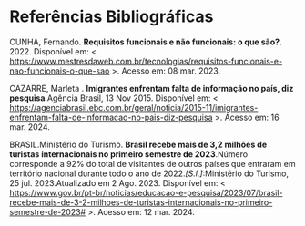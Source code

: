 # Referências Bibliográficas


>  

CUNHA, Fernando. **Requisitos funcionais e não funcionais: o que são?**. 2022. Disponível em: < https://www.mestresdaweb.com.br/tecnologias/requisitos-funcionais-e-nao-funcionais-o-que-sao >. Acesso em: 08 mar. 2023. 

 

CAZARRÉ, Marleta . **Imigrantes enfrentam falta de informação no país, diz pesquisa**.Agência Brasil, 13 Nov 2015. Disponível em: < https://agenciabrasil.ebc.com.br/geral/noticia/2015-11/imigrantes-enfrentam-falta-de-informacao-no-pais-diz-pesquisa  >. Acesso em: 16 mar. 2024. 

 

 

BRASIL.Ministério do Turismo. **Brasil recebe mais de 3,2 milhões de turistas internacionais no primeiro semestre de 2023**.Número corresponde a 92% do total de visitantes de outros países que entraram em território nacional durante todo o ano de 2022.*[S.l.]*:Ministério do Turismo, 25 jul. 2023.Atualizado em 2 Ago. 2023. Disponível em: <  https://www.gov.br/pt-br/noticias/educacao-e-pesquisa/2023/07/brasil-recebe-mais-de-3-2-milhoes-de-turistas-internacionais-no-primeiro-semestre-de-2023#  >. Acesso em: 12 mar. 2024. 

 
>
